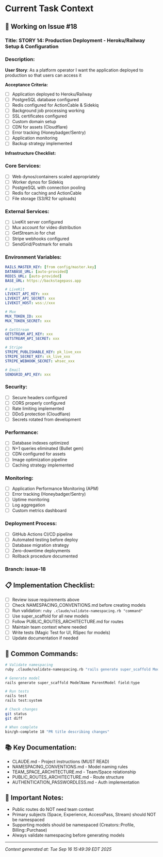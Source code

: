 # Current Task Context

## 🎯 Working on Issue #18

### Title: STORY 14: Production Deployment - Heroku/Railway Setup & Configuration

### Description:
**User Story**: As a platform operator I want the application deployed to production so that users can access it

**Acceptance Criteria:**
- [ ] Application deployed to Heroku/Railway
- [ ] PostgreSQL database configured
- [ ] Redis configured for ActionCable & Sidekiq
- [ ] Background job processing working
- [ ] SSL certificates configured
- [ ] Custom domain setup
- [ ] CDN for assets (Cloudflare)
- [ ] Error tracking (Honeybadger/Sentry)
- [ ] Application monitoring
- [ ] Backup strategy implemented

**Infrastructure Checklist:**

### Core Services:
- [ ] Web dynos/containers scaled appropriately
- [ ] Worker dynos for Sidekiq
- [ ] PostgreSQL with connection pooling
- [ ] Redis for caching and ActionCable
- [ ] File storage (S3/R2 for uploads)

### External Services:
- [ ] LiveKit server configured
- [ ] Mux account for video distribution
- [ ] GetStream.io for chat
- [ ] Stripe webhooks configured
- [ ] SendGrid/Postmark for emails

### Environment Variables:
```yaml
RAILS_MASTER_KEY: [from config/master.key]
DATABASE_URL: [auto-provided]
REDIS_URL: [auto-provided]
BASE_URL: https://backstagepass.app

# LiveKit
LIVEKIT_API_KEY: xxx
LIVEKIT_API_SECRET: xxx
LIVEKIT_HOST: wss://xxx

# Mux
MUX_TOKEN_ID: xxx
MUX_TOKEN_SECRET: xxx

# GetStream
GETSTREAM_API_KEY: xxx
GETSTREAM_API_SECRET: xxx

# Stripe
STRIPE_PUBLISHABLE_KEY: pk_live_xxx
STRIPE_SECRET_KEY: sk_live_xxx
STRIPE_WEBHOOK_SECRET: whsec_xxx

# Email
SENDGRID_API_KEY: xxx
```

### Security:
- [ ] Secure headers configured
- [ ] CORS properly configured
- [ ] Rate limiting implemented
- [ ] DDoS protection (Cloudflare)
- [ ] Secrets rotated from development

### Performance:
- [ ] Database indexes optimized
- [ ] N+1 queries eliminated (Bullet gem)
- [ ] CDN configured for assets
- [ ] Image optimization pipeline
- [ ] Caching strategy implemented

### Monitoring:
- [ ] Application Performance Monitoring (APM)
- [ ] Error tracking (Honeybadger/Sentry)
- [ ] Uptime monitoring
- [ ] Log aggregation
- [ ] Custom metrics dashboard

### Deployment Process:
- [ ] GitHub Actions CI/CD pipeline
- [ ] Automated testing before deploy
- [ ] Database migration strategy
- [ ] Zero-downtime deployments
- [ ] Rollback procedure documented

### Branch: issue-18

## 📋 Implementation Checklist:
- [ ] Review issue requirements above
- [ ] Check NAMESPACING_CONVENTIONS.md before creating models
- [ ] Run validation: `ruby .claude/validate-namespacing.rb "command"`
- [ ] Use super_scaffold for all new models
- [ ] Follow PUBLIC_ROUTES_ARCHITECTURE.md for routes
- [ ] Maintain team context where needed
- [ ] Write tests (Magic Test for UI, RSpec for models)
- [ ] Update documentation if needed

## 🔧 Common Commands:
```bash
# Validate namespacing
ruby .claude/validate-namespacing.rb "rails generate super_scaffold ModelName"

# Generate model
rails generate super_scaffold ModelName ParentModel field:type

# Run tests
rails test
rails test:system

# Check changes
git status
git diff

# When complete
bin/gh-complete 18 "PR title describing changes"
```

## 📚 Key Documentation:
- CLAUDE.md - Project instructions (MUST READ)
- NAMESPACING_CONVENTIONS.md - Model naming rules
- TEAM_SPACE_ARCHITECTURE.md - Team/Space relationship
- PUBLIC_ROUTES_ARCHITECTURE.md - Route structure
- AUTHENTICATION_PASSWORDLESS.md - Auth implementation

## 🚨 Important Notes:
- Public routes do NOT need team context
- Primary subjects (Space, Experience, AccessPass, Stream) should NOT be namespaced
- Supporting models should be namespaced (Creators::Profile, Billing::Purchase)
- Always validate namespacing before generating models

---
*Context generated at: Tue Sep 16 15:49:39 EDT 2025*
